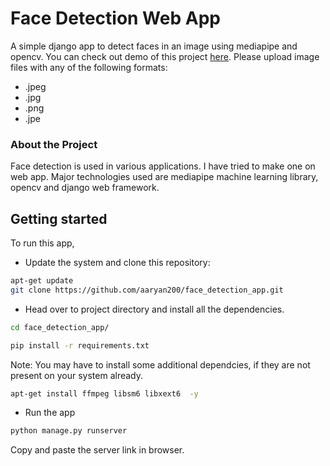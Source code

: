 # Face Detection Web App
A simple django app to detect faces in an image using mediapipe and opencv.
You can check out demo of this project [here](https://facedetectionapp-production.up.railway.app/).
Please upload image files with any of the following formats:
* .jpeg
* .jpg
* .png
* .jpe
### About the Project
Face detection is used in various applications. I have tried to make one on web app.
Major technologies used are mediapipe machine learning library, opencv and django web framework.
## Getting started
To run this app,
* Update the system and clone this repository:
```bash
apt-get update
git clone https://github.com/aaryan200/face_detection_app.git
```
* Head over to project directory and install all the dependencies.
```bash
cd face_detection_app/
```
```bash
pip install -r requirements.txt
```
Note: You may have to install some additional dependcies, if they are not present on your system already.
```bash
apt-get install ffmpeg libsm6 libxext6  -y
```
* Run the app
```bash
python manage.py runserver
```
Copy and paste the server link in browser.
